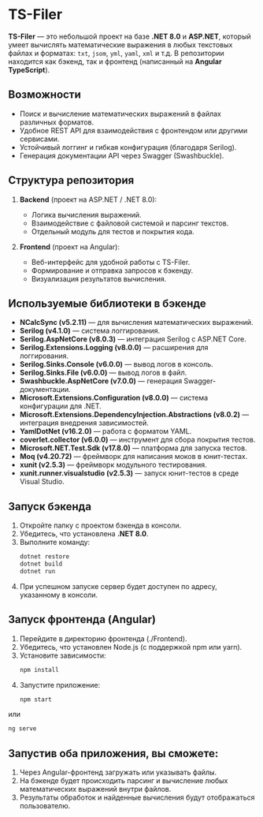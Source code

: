 # TS-Filer

**TS-Filer** — это небольшой проект на базе **.NET 8.0** и **ASP.NET**, который умеет вычислять математические выражения в любых текстовых файлах и форматах: `txt`, `jsom`, `yml`, `yaml`, `xml` и т.д. В репозитории находится как бэкенд, так и фронтенд (написанный на **Angular TypeScript**).

## Возможности
- Поиск и вычисление математических выражений в файлах различных форматов.
- Удобное REST API для взаимодействия с фронтендом или другими сервисами.
- Устойчивый логгинг и гибкая конфигурация (благодаря Serilog).
- Генерация документации API через Swagger (Swashbuckle).

## Структура репозитория
1. **Backend** (проект на ASP.NET / .NET 8.0):
   - Логика вычисления выражений.
   - Взаимодействие с файловой системой и парсинг текстов.
   - Отдельный модуль для тестов и покрытия кода.

2. **Frontend** (проект на Angular):
   - Веб-интерфейс для удобной работы с TS-Filer.
   - Формирование и отправка запросов к бэкенду.
   - Визуализация результатов вычисления.

## Используемые библиотеки в бэкенде
- **NCalcSync (v5.2.11)** — для вычисления математических выражений.
- **Serilog (v4.1.0)** — система логгирования.
- **Serilog.AspNetCore (v8.0.3)** — интеграция Serilog с ASP.NET Core.
- **Serilog.Extensions.Logging (v8.0.0)** — расширения для логгирования.
- **Serilog.Sinks.Console (v6.0.0)** — вывод логов в консоль.
- **Serilog.Sinks.File (v6.0.0)** — вывод логов в файл.
- **Swashbuckle.AspNetCore (v7.0.0)** — генерация Swagger-документации.
- **Microsoft.Extensions.Configuration (v8.0.0)** — система конфигурации для .NET.
- **Microsoft.Extensions.DependencyInjection.Abstractions (v8.0.2)** — интеграция внедрения зависимостей.
- **YamlDotNet (v16.2.0)** — работа с форматом YAML.
- **coverlet.collector (v6.0.0)** — инструмент для сбора покрытия тестов.
- **Microsoft.NET.Test.Sdk (v17.8.0)** — платформа для запуска тестов.
- **Moq (v4.20.72)** — фреймворк для написания моков в юнит-тестах.
- **xunit (v2.5.3)** — фреймворк модульного тестирования.
- **xunit.runner.visualstudio (v2.5.3)** — запуск юнит-тестов в среде Visual Studio.

## Запуск бэкенда
1. Откройте папку с проектом бэкенда в консоли.
2. Убедитесь, что установлена **.NET 8.0**.
3. Выполните команду:
   ```bash
   dotnet restore
   dotnet build
   dotnet run
   ```
4. При успешном запуске сервер будет доступен по адресу, указанному в консоли.

## Запуск фронтенда (Angular)
1. Перейдите в директорию фронтенда (./Frontend).
2. Убедитесь, что установлен Node.js (с поддержкой npm или yarn).
3. Установите зависимости:
   ```bash
   npm install
   ```
4. Запустите приложение:
   ```bash
   npm start
   ```
  или
  ```bash
  ng serve
  ```

## Запустив оба приложения, вы сможете:

1. Через Angular-фронтенд загружать или указывать файлы.
2. На бэкенде будет происходить парсинг и вычисление любых математических выражений внутри файлов.
3. Результаты обработок и найденные вычисления будут отображаться пользователю.
